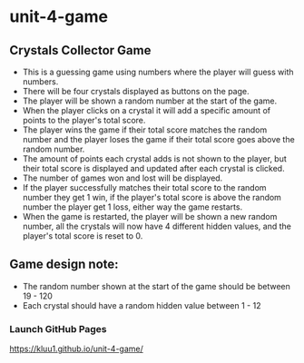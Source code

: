 # unit-4-game

## Crystals Collector Game
- This is a guessing game using numbers where the player will guess with numbers.
- There will be four crystals displayed as buttons on the page.
- The player will be shown a random number at the start of the game.
- When the player clicks on a crystal it will add a specific amount of points to the player's total score.
- The player wins the game if their total score matches the random number and the player loses the game if their total score goes above the random number.
- The amount of points each crystal adds is not shown to the player, but their total score is displayed and updated after each crystal is clicked.
- The number of games won and lost will be displayed.
- If the player successfully matches their total score to the random number they get 1 win, if the player's total score is above the random number the player get 1 loss, either way the game restarts.
- When the game is restarted, the player will be shown a new random number, all the crystals will now have 4 different hidden values, and the player's total score is reset to 0.

## Game design note:
- The random number shown at the start of the game should be between 19 - 120
- Each crystal should have a random hidden value between 1 - 12

### Launch GitHub Pages
https://kluu1.github.io/unit-4-game/
